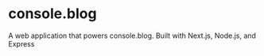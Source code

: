 # console.blog
A web application that powers console.blog. Built with Next.js, Node.js, and Express
